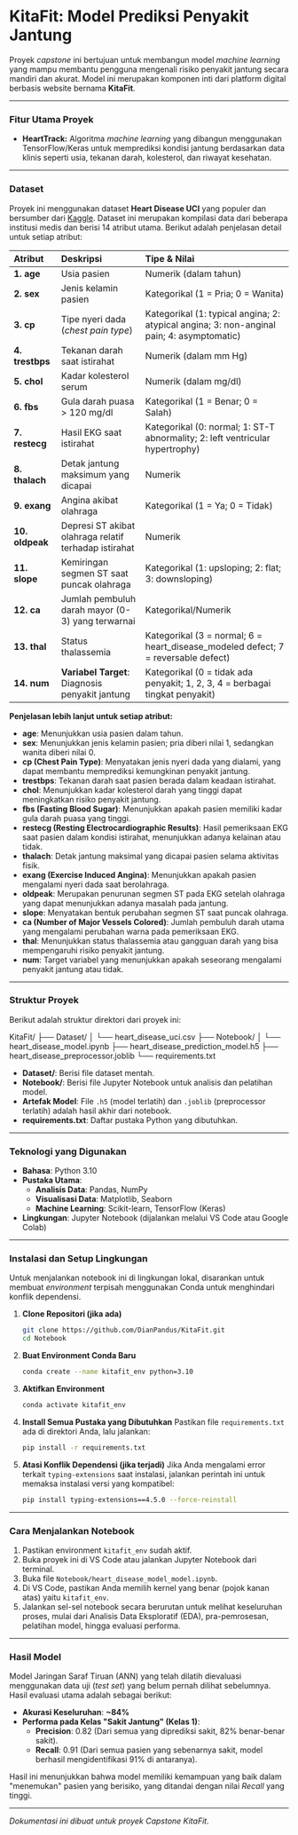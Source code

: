 # KitaFit: Model Prediksi Penyakit Jantung

Proyek *capstone* ini bertujuan untuk membangun model *machine learning* yang mampu membantu pengguna mengenali risiko penyakit jantung secara mandiri dan akurat. Model ini merupakan komponen inti dari platform digital berbasis website bernama **KitaFit**.

---

### Fitur Utama Proyek

-   **HeartTrack:** Algoritma *machine learning* yang dibangun menggunakan TensorFlow/Keras untuk memprediksi kondisi jantung berdasarkan data klinis seperti usia, tekanan darah, kolesterol, dan riwayat kesehatan.

---

### Dataset

Proyek ini menggunakan dataset **Heart Disease UCI** yang populer dan bersumber dari [Kaggle](https://www.kaggle.com/datasets/redwankarimsony/heart-disease-data). Dataset ini merupakan kompilasi data dari beberapa institusi medis dan berisi 14 atribut utama. Berikut adalah penjelasan detail untuk setiap atribut:

| Atribut | Deskripsi | Tipe & Nilai |
| :--- | :--- | :--- |
| **1. age** | Usia pasien | Numerik (dalam tahun) |
| **2. sex** | Jenis kelamin pasien | Kategorikal (1 = Pria; 0 = Wanita) |
| **3. cp** | Tipe nyeri dada (*chest pain type*) | Kategorikal (1: typical angina; 2: atypical angina; 3: non-anginal pain; 4: asymptomatic) |
| **4. trestbps**| Tekanan darah saat istirahat | Numerik (dalam mm Hg) |
| **5. chol** | Kadar kolesterol serum | Numerik (dalam mg/dl) |
| **6. fbs** | Gula darah puasa > 120 mg/dl | Kategorikal (1 = Benar; 0 = Salah) |
| **7. restecg** | Hasil EKG saat istirahat | Kategorikal (0: normal; 1: ST-T abnormality; 2: left ventricular hypertrophy) |
| **8. thalach** | Detak jantung maksimum yang dicapai | Numerik |
| **9. exang** | Angina akibat olahraga | Kategorikal (1 = Ya; 0 = Tidak) |
| **10. oldpeak**| Depresi ST akibat olahraga relatif terhadap istirahat | Numerik |
| **11. slope** | Kemiringan segmen ST saat puncak olahraga | Kategorikal (1: upsloping; 2: flat; 3: downsloping) |
| **12. ca** | Jumlah pembuluh darah mayor (0-3) yang terwarnai | Kategorikal/Numerik |
| **13. thal** | Status thalassemia | Kategorikal (3 = normal; 6 = heart_disease_modeled defect; 7 = reversable defect) |
| **14. num** | **Variabel Target**: Diagnosis penyakit jantung | Kategorikal (0 = tidak ada penyakit; 1, 2, 3, 4 = berbagai tingkat penyakit) |

**Penjelasan lebih lanjut untuk setiap atribut:**

* **age**: Menunjukkan usia pasien dalam tahun.
* **sex**: Menunjukkan jenis kelamin pasien; pria diberi nilai 1, sedangkan wanita diberi nilai 0.
* **cp (Chest Pain Type)**: Menyatakan jenis nyeri dada yang dialami, yang dapat membantu memprediksi kemungkinan penyakit jantung.
* **trestbps**: Tekanan darah saat pasien berada dalam keadaan istirahat.
* **chol**: Menunjukkan kadar kolesterol darah yang tinggi dapat meningkatkan risiko penyakit jantung.
* **fbs (Fasting Blood Sugar)**: Menunjukkan apakah pasien memiliki kadar gula darah puasa yang tinggi.
* **restecg (Resting Electrocardiographic Results)**: Hasil pemeriksaan EKG saat pasien dalam kondisi istirahat, menunjukkan adanya kelainan atau tidak.
* **thalach**: Detak jantung maksimal yang dicapai pasien selama aktivitas fisik.
* **exang (Exercise Induced Angina)**: Menunjukkan apakah pasien mengalami nyeri dada saat berolahraga.
* **oldpeak**: Merupakan penurunan segmen ST pada EKG setelah olahraga yang dapat menunjukkan adanya masalah pada jantung.
* **slope**: Menyatakan bentuk perubahan segmen ST saat puncak olahraga.
* **ca (Number of Major Vessels Colored)**: Jumlah pembuluh darah utama yang mengalami perubahan warna pada pemeriksaan EKG.
* **thal**: Menunjukkan status thalassemia atau gangguan darah yang bisa mempengaruhi risiko penyakit jantung.
* **num**: Target variabel yang menunjukkan apakah seseorang mengalami penyakit jantung atau tidak.

---

### Struktur Proyek

Berikut adalah struktur direktori dari proyek ini:


KitaFit/
├── Dataset/
│   └── heart_disease_uci.csv
├── Notebook/
│   └── heart_disease_model.ipynb
├── heart_disease_prediction_model.h5
├── heart_disease_preprocessor.joblib
└── requirements.txt

-   **Dataset/**: Berisi file dataset mentah.
-   **Notebook/**: Berisi file Jupyter Notebook untuk analisis dan pelatihan model.
-   **Artefak Model**: File `.h5` (model terlatih) dan `.joblib` (preprocessor terlatih) adalah hasil akhir dari notebook.
-   **requirements.txt**: Daftar pustaka Python yang dibutuhkan.

---

### Teknologi yang Digunakan

-   **Bahasa**: Python 3.10
-   **Pustaka Utama**:
    -   **Analisis Data**: Pandas, NumPy
    -   **Visualisasi Data**: Matplotlib, Seaborn
    -   **Machine Learning**: Scikit-learn, TensorFlow (Keras)
-   **Lingkungan**: Jupyter Notebook (dijalankan melalui VS Code atau Google Colab)

---

### Instalasi dan Setup Lingkungan

Untuk menjalankan notebook ini di lingkungan lokal, disarankan untuk membuat *environment* terpisah menggunakan Conda untuk menghindari konflik dependensi.

1.  **Clone Repositori (jika ada)**
    ```bash
    git clone https://github.com/DianPandus/KitaFit.git
    cd Notebook
    ```

2.  **Buat Environment Conda Baru**
    ```bash
    conda create --name kitafit_env python=3.10
    ```

3.  **Aktifkan Environment**
    ```bash
    conda activate kitafit_env
    ```

4.  **Install Semua Pustaka yang Dibutuhkan**
    Pastikan file `requirements.txt` ada di direktori Anda, lalu jalankan:
    ```bash
    pip install -r requirements.txt
    ```

5.  **Atasi Konflik Dependensi (jika terjadi)**
    Jika Anda mengalami error terkait `typing-extensions` saat instalasi, jalankan perintah ini untuk memaksa instalasi versi yang kompatibel:
    ```bash
    pip install typing-extensions==4.5.0 --force-reinstall
    ```

---

### Cara Menjalankan Notebook

1.  Pastikan environment `kitafit_env` sudah aktif.
2.  Buka proyek ini di VS Code atau jalankan Jupyter Notebook dari terminal.
3.  Buka file `Notebook/heart_disease_model_model.ipynb`.
4.  Di VS Code, pastikan Anda memilih kernel yang benar (pojok kanan atas) yaitu `kitafit_env`.
5.  Jalankan sel-sel notebook secara berurutan untuk melihat keseluruhan proses, mulai dari Analisis Data Eksploratif (EDA), pra-pemrosesan, pelatihan model, hingga evaluasi performa.

---

### Hasil Model

Model Jaringan Saraf Tiruan (ANN) yang telah dilatih dievaluasi menggunakan data uji (*test set*) yang belum pernah dilihat sebelumnya. Hasil evaluasi utama adalah sebagai berikut:

-   **Akurasi Keseluruhan**: **~84%**
-   **Performa pada Kelas "Sakit Jantung" (Kelas 1)**:
    -   **Precision**: 0.82 (Dari semua yang diprediksi sakit, 82% benar-benar sakit).
    -   **Recall**: 0.91 (Dari semua pasien yang sebenarnya sakit, model berhasil mengidentifikasi 91% di antaranya).

Hasil ini menunjukkan bahwa model memiliki kemampuan yang baik dalam "menemukan" pasien yang berisiko, yang ditandai dengan nilai *Recall* yang tinggi.

---

*Dokumentasi ini dibuat untuk proyek Capstone KitaFit.*
